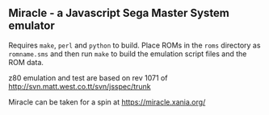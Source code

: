 Miracle - a Javascript Sega Master System emulator
--------------------------------------------------

Requires `make`, `perl` and `python` to build.  Place ROMs in the `roms` directory as
`romname.sms` and then run `make` to build the emulation script files and the ROM data.

z80 emulation and test are based on rev 1071 of http://svn.matt.west.co.tt/svn/jsspec/trunk

Miracle can be taken for a spin at https://miracle.xania.org/
